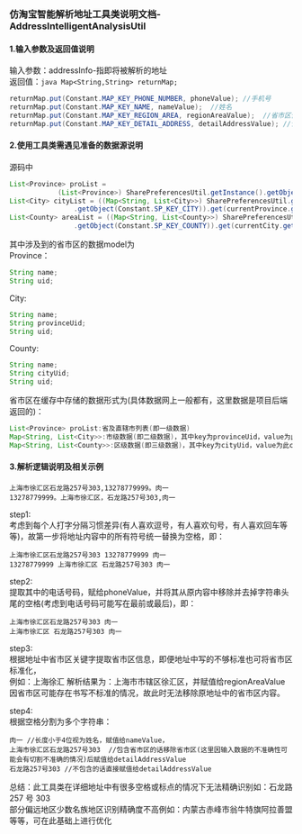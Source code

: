 ### 仿淘宝智能解析地址工具类说明文档-AddressIntelligentAnalysisUtil
#### 1.输入参数及返回值说明</br>
输入参数：addressInfo-指即将被解析的地址</br>
返回值：```java Map<String,String> returnMap;```
```java
returnMap.put(Constant.MAP_KEY_PHONE_NUMBER, phoneValue); //手机号
returnMap.put(Constant.MAP_KEY_NAME, nameValue);  //姓名
returnMap.put(Constant.MAP_KEY_REGION_AREA, regionAreaValue);  //省市区合并的字符串，想要对应model稍作修改也可得到
returnMap.put(Constant.MAP_KEY_DETAIL_ADDRESS, detailAddressValue); //详细地址
``` 
#### 2.使用工具类需遇见准备的数据源说明
源码中</br>
```java
List<Province> proList =
            (List<Province>) SharePreferencesUtil.getInstance().getObject(Constant.SP_KEY_PROVINCE);
List<City> cityList = ((Map<String, List<City>>) SharePreferencesUtil.getInstance()
                .getObject(Constant.SP_KEY_CITY)).get(currentProvince.getUid());
List<County> areaList = ((Map<String, List<County>>) SharePreferencesUtil.getInstance()
                .getObject(Constant.SP_KEY_COUNTY)).get(currentCity.getUid());
```
其中涉及到的省市区的数据model为</br>
Province：
```java
String name;
String uid;
```
City:
```java
String name;
String provinceUid;
String uid;
```
County:
```java
String name;
String cityUid;
String uid;
```
省市区在缓存中存储的数据形式为(具体数据网上一般都有，这里数据是项目后端返回的)：</br>
```java
List<Province> proList:省及直辖市列表(即一级数据)
Map<String, List<City>>:市级数据(即二级数据)，其中key为provinceUid，value为此provinceUid对应的City列表
Map<String, List<County>>:区级数据(即三级数据)，其中key为cityUid，value为此cityUid对应的County列表
```
#### 3.解析逻辑说明及相关示例
```例如：
上海市徐汇区石龙路257号303,13278779999。肉一
13278779999。上海市徐汇区，石龙路257号303,肉一
```
step1:</br>考虑到每个人打字分隔习惯差异(有人喜欢逗号，有人喜欢句号，有人喜欢回车等等)，故第一步将地址内容中的所有符号统一替换为空格，即：</br>
```
上海市徐汇区石龙路257号303 13278779999 肉一
13278779999 上海市徐汇区 石龙路257号303 肉一
```
step2:</br>提取其中的电话号码，赋给phoneValue，并将其从原内容中移除并去掉字符串头尾的空格(考虑到电话号码可能写在最前或最后)，即：
```
上海市徐汇区石龙路257号303 肉一
上海市徐汇区 石龙路257号303 肉一
```
step3:</br>根据地址中省市区关键字提取省市区信息，即便地址中写的不够标准也可将省市区标准化，</br>
例如：上海徐汇 解析结果为：上海市市辖区徐汇区，并赋值给regionAreaValue<br>
因省市区可能存在书写不标准的情况，故此时无法移除原地址中的省市区内容。</br>

step4:</br>根据空格分割为多个字符串：
```
肉一 //长度小于4位视为姓名，赋值给nameValue，
上海市徐汇区石龙路257号303  //包含省市区的话移除省市区(这里因输入数据的不准确性可能会有切割不准确的情况)后赋值给detailAddressValue
石龙路257号303 //不包含的话直接赋值给detailAddressValue
```
总结：此工具类在详细地址中有很多空格或标点的情况下无法精确识别如：石龙路 257 号 303  
部分偏远地区少数名族地区识别精确度不高例如：内蒙古赤峰市翁牛特旗阿拉善盟等等，可在此基础上进行优化

